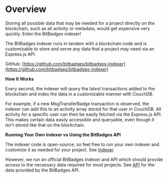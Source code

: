 # Overview

Storing all possible data that may be needed for a project directly on the blockchain, such as all activity or metadata, would get expensive very quickly. Enter the BitBadges indexer!

The BitBadges indexer runs in tandem with a blockchain node and is customizable to store and serve any data that a project may need via an Express.js API.&#x20;

GitHub: [https://github.com/bitbadges/bitbadges-indexer](https://github.com/bitbadges/bitbadges-indexer)

**How It Works**

Every second, the indexer will query the latest transactions added to the blockchain and index the data in a customizable manner with CouchDB.&#x20;

For example, if a new MsgTransferBadge transaction is observed, the indexer can add this to an activity array stored for that user in CouchDB. All activity for a specific user can then be easily fetched via the Express.js API. This makes certain data easily accessible and queryable, even though it isn't stored like that on the blockchain.

**Running Your Own Indexer vs Using the BitBadges API**

The indexer code is open-source, so feel free to run your own indexer and customize it as needed for your project. See [Indexer](indexer.md).

However, we run an official BitBadges Indexer and API which should provide access to the necessary data required for most projects. See [API](api.md) for the data provided by the BitBadges API.
